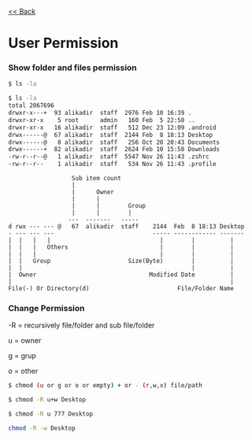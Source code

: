 [<< Back](README.md)

# User Permission

### Show folder and files permission
```bash
$ ls -la
```
```bash
$ ls -la
total 2067696
drwxr-x---+  93 alikadir  staff  2976 Feb 10 16:39 .
drwxr-xr-x    5 root      admin   160 Feb  5 22:58 ..
drwxr-xr-x   16 alikadir  staff   512 Dec 23 12:09 .android
drwx------@  67 alikadir  staff  2144 Feb  8 18:13 Desktop
drwx------@   8 alikadir  staff   256 Oct 20 20:43 Documents
drwx------+  82 alikadir  staff  2624 Feb 10 15:58 Downloads
-rw-r--r--@   1 alikadir  staff  5547 Nov 26 11:43 .zshrc
-rw-r--r--    1 alikadir  staff   534 Nov 26 11:43 .profile
```

```
                  Sub item count
                  |
                  |      Owner
                  |      |        
                  |      |        Group
                  |      |        |
                 ---  -------   -----
d rwx --- --- @   67  alikadir  staff    2144  Feb  8 18:13 Desktop
- --- --- ---                            ----- ------------ -------
|  |   |   |                               |        |          |
|  |   |   Others                          |        |          |
|  |   |                                   |        |          |
|  |   Group                      Size(Byte)        |          |
|  |                                                |          |
|  Owner                                Modified Date          |
|                                                              |
File(-) Or Directory(d)                         File/Folder Name 
```


### Change Permission
-R = recursively file/folder and sub file/folder

u = owner 

g = grup

o = other

```bash
$ chmod (u or g or o or empty) + or - (r,w,x) file/path
```
```bash
$ chmod -R u+w Desktop
```
```bash
$ chmod -R u 777 Desktop
```

```bash
chmod -R -w Desktop
```
